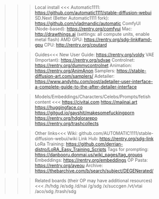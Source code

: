 >>> Local install <<<
Automatic1111: https://github.com/automatic1111/stable-diffusion-webui
SD.Next (Better Automatic1111 fork): https://github.com/vladmandic/automatic
ComfyUI (Node-based): https://rentry.org/comfyui
Mac: http://drawthings.ai (settings: all compute units, enable metal flash)
AMD GPU: https://rentry.org/sdg-link#amd-gpu
CPU: http://rentry.org/cputard

>>>Guides<<<
New User Guide: https://rentry.org/voldy
VAE (Important): https://rentry.org/sdvae
Controlnet: https://rentry.org/dummycontrolnet
Animation: https://rentry.org/AnimAnon
Samplers: https://stable-diffusion-art.com/samplers/
Adetailer: https://www.andyhtu.com/post/adetailer-user-interface-a-complete-guide-to-the-after-detailer-interface

>>> Models/Embeddings/Characters/Celebs/Prompts/fetish content <<<
https://civitai.com
https://majinai.art
https://huggingface.co
https://gitgud.io/gayshit/makesomefuckingporn
https://rentry.org/hdglorarepo
https://rentry.org/trashcollects

>>>Other links<<<
Wiki: github.com/AUTOMATIC1111/stable-diffusion-webui/wiki
Link Hub: https://rentry.org/sdg-link
LoRa Training: https://github.com/derrian-distro/LoRA_Easy_Training_Scripts
Tags for prompting: https://danbooru.donmai.us/wiki_pages/tag_groups
Embeddings: https://rentry.org/embeddings
OP Pasta: https://rentry.org/ayeou
Archive: https://thebarchive.com/b/search/subject/DEGENerated/


>>> Related boards (their OP may have additional resources) <<<
>>>/h/hdg
>>>/e/sdg
>>>/d/nai
>>>/g/sdg
>>>/x/succgen
>>>/vt/vtai
>>>/aco/sdg
>>>/trash/sdg